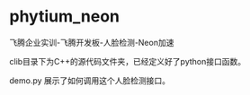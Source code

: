 # phytium_neon
飞腾企业实训-飞腾开发板-人脸检测-Neon加速



clib目录下为C++的源代码文件夹，已经定义好了python接口函数。

demo.py 展示了如何调用这个人脸检测接口。
